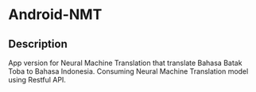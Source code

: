 # Android-NMT
## Description
App version for Neural Machine Translation that translate Bahasa Batak Toba to Bahasa Indonesia. Consuming Neural Machine Translation model using Restful API.
